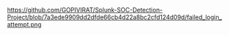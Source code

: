 

https://github.com/GOPIVIRAT/Splunk-SOC-Detection-Project/blob/7a3ede9909dd2dfde66cb4d22a8bc2cfd124d09d/failed_login_attempt.png
